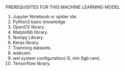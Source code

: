 PREREQUISITES FOR THIS MACHINE LEARNING MODEL
 1.  Jupyter Notebook or spider ide.
 2.  Python3 basic knowledge.
 3.  OpenCV library.
 4.  Matplotlib library.
 5.  Numpy Library.
 6.  Keras library.
 7.  Trainning datasets.
 8.  webcam. 
 9.  wel system configuration( i5, min 8gb ram).
 10. Tensorflow library.
